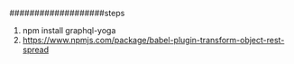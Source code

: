 ###################steps
1. npm install graphql-yoga
2. https://www.npmjs.com/package/babel-plugin-transform-object-rest-spread
